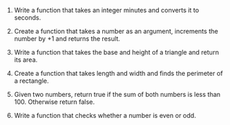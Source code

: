 1. Write a function that takes an integer minutes and converts it to seconds.

2. Create a function that takes a number as an argument, increments the number by +1 and returns the result.

3. Write a function that takes the base and height of a triangle and return its area.

4. Create a function that takes length and width and finds the perimeter of a rectangle.

5. Given two numbers, return true if the sum of both numbers is less than 100. Otherwise return false.

6. Write a function that checks whether a number is even or odd.


